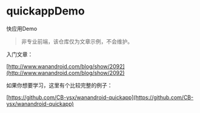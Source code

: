 # quickappDemo
快应用Demo

>非专业前端，该仓库仅为文章示例，不会维护。

入门文章：

[http://www.wanandroid.com/blog/show/2092](http://www.wanandroid.com/blog/show/2092)

如果你想要学习，这里有个比较完整的例子：

[https://github.com/CB-ysx/wanandroid-quickapp](https://github.com/CB-ysx/wanandroid-quickapp)

